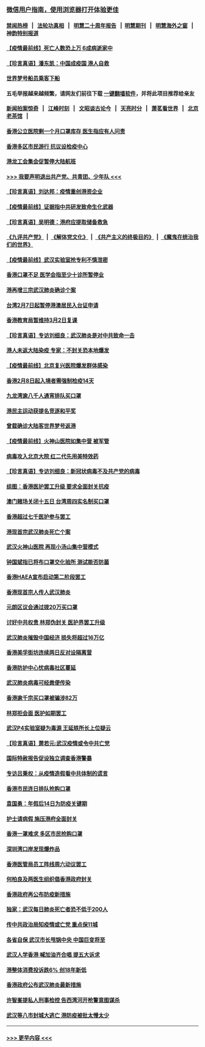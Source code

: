 ### [微信用户指南，使用浏览器打开体验更佳](https://github.com/gfw-breaker/banned-news1/blob/master/indexes/wechat-guide.md?t=0)
#### [禁闻热榜](热点新闻.md?t=0)  &nbsp;&nbsp;|&nbsp;&nbsp; [法轮功真相](https://github.com/gfw-breaker/truth/blob/master/README.md?t=0) &nbsp;&nbsp;|&nbsp;&nbsp; [明慧二十周年报告](https://github.com/gfw-breaker/mh-reports/blob/master/README.md?t=0) &nbsp;&nbsp;|&nbsp;&nbsp;[明慧期刊](https://github.com/gfw-breaker/mh-qikan) &nbsp;&nbsp;|&nbsp;&nbsp; [明慧海外之窗](https://github.com/gfw-breaker/mh-news/blob/master/README.md?t=0) &nbsp;&nbsp;|&nbsp;&nbsp; [神韵特别报道](https://github.com/gfw-breaker/mh-news/blob/master/shenyun.md?t=0)
#### [【疫情最前线】死亡人数恐上万 6成病逝家中](../pages/nsc415/n11856687.md?t=02110102) 
#### [【珍言真语】潘东凯：中国成疫国 港人自救](../pages/nsc415/n11856962.md?t=02110102) 
#### [世界梦号船员乘客下船](../pages/nsc415/n11856883.md?t=02110102) 
#### 五毛举报越来越频繁，请网友们前往下载 [一键翻墙软件](https://github.com/gfw-breaker/ssr-accounts)，并将此项目推荐给亲友
#### [新闻拍案惊奇](https://github.com/gfw-breaker/banned-news1/blob/master/pages/link4.md) &nbsp;&nbsp;|&nbsp;&nbsp; [江峰时刻](https://github.com/gfw-breaker/banned-news1/blob/master/pages/link4.md) &nbsp;&nbsp;|&nbsp;&nbsp; [文昭谈古论今](https://github.com/gfw-breaker/banned-news1/blob/master/pages/link4.md) &nbsp;&nbsp;|&nbsp;&nbsp; [天亮时分](https://github.com/gfw-breaker/banned-news1/blob/master/pages/link4.md) &nbsp;&nbsp;|&nbsp;&nbsp; [萧茗看世界](https://github.com/gfw-breaker/banned-news1/blob/master/pages/link4.md) &nbsp;&nbsp;|&nbsp;&nbsp; [北京老茶馆](https://github.com/gfw-breaker/banned-news1/blob/master/pages/link4.md) &nbsp;&nbsp;|&nbsp;&nbsp; 
#### [香港公立医院剩一个月口罩库存 医生指应有人问责](../pages/nsc415/n11856875.md?t=02110102) 
#### [香港多区市民游行 抗议设检疫中心](../pages/nsc415/n11856866.md?t=02110102) 
#### [港龙工会集会促暂停大陆航班](../pages/nsc415/n11856840.md?t=02110102) 
#### [>>> 我要声明退出共产党、共青团、少年队 <<<](https://github.com/begood0513/goodnews/blob/master/quit/letter.md) 
#### [【珍言真语】刘达邦：疫情重创港资企业](../pages/nsc415/n11854274.md?t=02110102) 
#### [【疫情最前线】证据指中共研发致命生化武器](../pages/nsc415/n11853087.md?t=02110102) 
#### [【珍言真语】吴明德：港府应提取储备救急](../pages/nsc415/n11852734.md?t=02110102) 
#### [《九评共产党》](https://github.com/begood0513/9ping.md/blob/master/README.md) &nbsp;|&nbsp; [《解体党文化》](../../../../jtdwh.md/blob/master/README.md)  &nbsp;|&nbsp; [《共产主义的终极目的》](../../../../gczydzjmd.md/blob/master/README.md) &nbsp;|&nbsp; [《魔鬼在统治我们的世界》](../../../../mgztzwmdsj.md/blob/master/README.md) 
#### [【疫情最前线】武汉实验室抢专利不慎泄密](../pages/nsc415/n11850310.md?t=02110102) 
#### [香港口罩不足 医学会指至少十诊所暂停业](../pages/nsc415/n11850301.md?t=02110102) 
#### [港再增三宗武汉肺炎确诊个案](../pages/nsc415/n11850328.md?t=02110102) 
#### [台湾2月7日起暂停港澳居民入台证申请](../pages/nsc415/n11850304.md?t=02110102) 
#### [香港教育局暂维持3月2日复课](../pages/nsc415/n11850260.md?t=02110102) 
#### [【珍言真语】专访刘细良：武汉肺炎是对中共致命一击](../pages/nsc415/n11849934.md?t=02110102) 
#### [港人未返大陆染疫 专家：不封关恐本地爆发](../pages/nsc415/n11848021.md?t=02110102) 
#### [【疫情最前线】北京复兴医院爆发群体感染](../pages/nsc415/n11847626.md?t=02110102) 
#### [香港2月8日起入境者需强制检疫14天](../pages/nsc415/n11847658.md?t=02110102) 
#### [九龙湾逾八千人通宵排队买口罩](../pages/nsc415/n11847647.md?t=02110102) 
#### [港民主运动获提名竞逐和平奖](../pages/nsc415/n11847633.md?t=02110102) 
#### [曾载确诊大陆客世界梦号返港](../pages/nsc415/n11847608.md?t=02110102) 
#### [【疫情最前线】火神山医院如集中营 被军管](../pages/nsc415/n11847524.md?t=02110102) 
#### [病毒攻入北京大院 红二代先用美特效药](../pages/nsc415/n11847427.md?t=02110102) 
#### [【珍言真语】专访刘细良：新冠状病毒不及共产党的病毒](../pages/nsc415/n11847164.md?t=02110102) 
#### [组图：香港医护罢工升级 要求全面封关抗疫](../pages/nsc415/n11844107.md?t=02110102) 
#### [澳门赌场关闭十五日 台湾周四实名制买口罩](../pages/nsc415/n11845083.md?t=02110102) 
#### [香港超过七千医护参与罢工](../pages/nsc415/n11845051.md?t=02110102) 
#### [港现首宗武汉肺炎死亡个案](../pages/nsc415/n11844998.md?t=02110102) 
#### [武汉火神山医院 再现小汤山集中营模式](../pages/nsc415/n11844763.md?t=02110102) 
#### [钟国斌指已将布口罩交化验所 测试能否防菌](../pages/nsc415/n11842783.md?t=02110102) 
#### [香港HAEA宣布启动第二阶段罢工](../pages/nsc415/n11842723.md?t=02110102) 
#### [香港现首宗人传人武汉肺炎](../pages/nsc415/n11842766.md?t=02110102) 
#### [元朗区议会通过拨20万买口罩](../pages/nsc415/n11842754.md?t=02110102) 
#### [讨好中共权贵 林郑伪封关 医护界罢工升级](../pages/nsc415/n11842359.md?t=02110102) 
#### [武汉肺炎摧毁中国经济 损失将超过16万亿](../pages/nsc415/n11839723.md?t=02110102) 
#### [香港美孚街坊连续两日反对设隔离营](../pages/nsc415/n11839962.md?t=02110102) 
#### [香港防护中心忧病毒社区蔓延](../pages/nsc415/n11839933.md?t=02110102) 
#### [武汉肺炎病毒可经粪便传染](../pages/nsc415/n11839939.md?t=02110102) 
#### [香港逾千宗买口罩被骗涉82万](../pages/nsc415/n11839914.md?t=02110102) 
#### [林郑拒会面 医护如期罢工](../pages/nsc415/n11839892.md?t=02110102) 
#### [武汉P4实验室疑为毒源 王延轶所长上位疑云](../pages/nsc415/n11835543.md?t=02110102) 
#### [【珍言真语】萧若元:武汉疫情或令中共亡党](../pages/nsc415/n11829394.md?t=02110102) 
#### [国际特赦报告促设独立调查香港警暴](../pages/nsc415/n11833845.md?t=02110102) 
#### [专访吕秉权：从疫情造假看中共体制的谎言](../pages/nsc415/n11833813.md?t=02110102) 
#### [香港市民连日排队抢购口罩](../pages/nsc415/n11833794.md?t=02110102) 
#### [袁国勇：年假后14日为防疫关键期](../pages/nsc415/n11831088.md?t=02110102) 
#### [护士请病假 施压港府全面封关](../pages/nsc415/n11831030.md?t=02110102) 
#### [香港一罩难求 多区市民抢购口罩](../pages/nsc415/n11831002.md?t=02110102) 
#### [深圳湾口岸发现爆炸品](../pages/nsc415/n11828802.md?t=02110102) 
#### [香港医管局员工阵线周六动议罢工](../pages/nsc415/n11828762.md?t=02110102) 
#### [何柏良及两医生组织倡香港政府封关](../pages/nsc415/n11828749.md?t=02110102) 
#### [香港政府再公布防疫新措施](../pages/nsc415/n11828716.md?t=02110102) 
#### [独家：武汉每日肺炎死亡者恐不低于200人](../pages/nsc415/n11828240.md?t=02110102) 
#### [传中共政治局知疫情或亡党 重点保11城](../pages/nsc415/n11828145.md?t=02110102) 
#### [各省自保 武汉市长甩锅中央 中国巨变将至](../pages/nsc415/n11828021.md?t=02110102) 
#### [武汉人学香港 喊加油齐合唱 提五大诉求](../pages/nsc415/n11827046.md?t=02110102) 
#### [港整体消费投诉跌6% 创18年新低](../pages/nsc415/n11817280.md?t=02110102) 
#### [香港政府公布武汉肺炎最新措施](../pages/nsc415/n11817152.md?t=02110102) 
#### [许智峯提私人刑事检控 告西湾河开枪警意图谋杀](../pages/nsc415/n11817132.md?t=02110102) 
#### [武汉等八市封城大逃亡 港防疫被批太慢太少](../pages/nsc415/n11817058.md?t=02110102) 

----
#### [ >>> 更早内容 <<< ](../indexes/nsc415-earlier.md)
